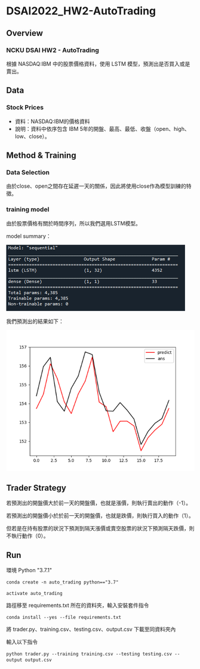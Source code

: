 # DSAI2022_HW2-AutoTrading
## Overview
### NCKU DSAI HW2 - AutoTrading

根據 NASDAQ:IBM 中的股票價格資料，使用 LSTM 模型，預測出是否買入或是賣出。

## Data
### Stock Prices
* 資料：NASDAQ:IBM的價格資料
* 說明：資料中依序包含 IBM 5年的開盤、最高、最低、收盤（open、high、low、close）。

## Method & Training
### Data Selection

由於close、open之間存在延遲一天的關係，因此將使用close作為模型訓練的特徵。

### training model 
由於股票價格有關於時間序列，所以我們選用LSTM模型。

model summary：

![GITHUB](https://github.com/fylin625/DSAI2022_HW2-AutoTrading/blob/main/images/summary.PNG?raw=true)

我們預測出的結果如下：

![GITHUB](https://github.com/fylin625/DSAI2022_HW2-AutoTrading/blob/main/images/GPU.png?raw=true)
## Trader Strategy

若預測出的開盤價大於前一天的開盤價，也就是漲價，則執行賣出的動作（-1）。

若預測出的開盤價小於於前一天的開盤價，也就是跌價，則執行買入的動作（1）。

但若是在持有股票的狀況下預測到隔天漲價或賣空股票的狀況下預測隔天跌價，則不執行動作（0）。

## Run

環境 Python "3.7.1"

```
conda create -n auto_trading python=="3.7"
```
```
activate auto_trading
```
路徑移至 requirements.txt 所在的資料夾，輸入安裝套件指令
```
conda install --yes --file requirements.txt
```
將 trader.py、training.csv、testing.csv、output.csv 下載至同資料夾內

輸入以下指令
```
python trader.py --training training.csv --testing testing.csv --output output.csv
